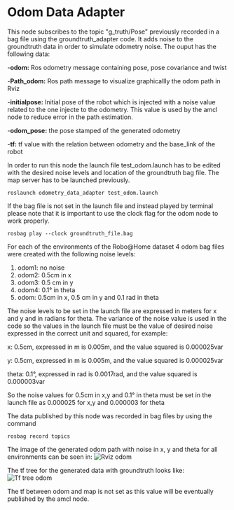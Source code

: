 # Odom Data Adapter

This node subscribes to the topic "g_truth/Pose" previously recorded in a bag file using the groundtruth_adapter code. It adds noise to the 
groundtruth data in order to simulate odometry noise. The ouput has the following data: 

-**odom:** Ros odometry message containing pose, pose covariance and twist

-**Path_odom:** Ros path message to visualize graphicallly the odom path in Rviz

-**initialpose:** Initial pose of the robot which is injected with a noise value related to the one injecte to the odometry. This value is 
used by the amcl node to reduce error in the path estimation.

-**odom_pose:** the pose stamped of the generated odometry

-**tf:** tf value with the relation between odometry and the base_link of the robot  
	
In order to run this node the launch file test_odom.launch has to be edited with the desired noise levels and location of the groundtruth bag file. 
The map server has to be launched previously.

	roslaunch odometry_data_adapter test_odom.launch

If the bag file is not set in the launch file and instead played by terminal please note that it is important to use the clock flag for the odom 
node to work properly.

	rosbag play --clock groundtruth_file.bag 

For each of the environments of the Robo@Home dataset 4 odom bag files were created with the following noise levels:
	
1. odom1: no noise
2. odom2: 0.5cm in x
3. odom3: 0.5 cm in y
4. odom4: 0.1° in theta
5. odom: 0.5cm in x, 0.5 cm in y and 0.1 rad in theta

The noise levels to be set in the launch file are expressed in meters for x and y and in radians for theta. The variance of the noise value is used
 in the code so the values in the launch file must be the value of desired noise expressed in the correct unit and squared, for example:

x: 0.5cm, expressed in m is 0.005m, and the value squared is 0.000025var 

y: 0.5cm, expressed in m is 0.005m, and the value squared is 0.000025var 
				
theta: 0.1°, expressed in rad is 0.0017rad, and the value squared is 0.000003var 

So the noise values for 0.5cm in x,y and 0.1° in theta must be set in the launch file as 0.000025 for x,y and 0.000003 for theta

The data published by this node was recorded in bag files by using the command
	
	rosbag record topics 

The image of the generated odom path with noise in x, y and theta for all environments can be seen in:
![Rviz odom](.png)

The tf tree for the generated data with groundtruth looks like:
![Tf tree odom](.png)

The tf between odom and map is not set as this value will be eventually published by the amcl node. 

